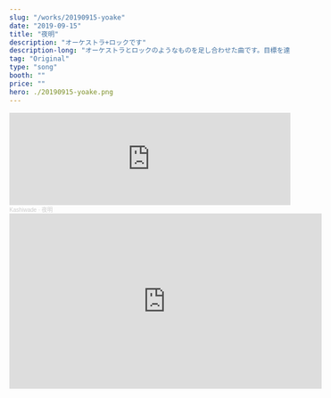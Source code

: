 ```yaml
---
slug: "/works/20190915-yoake"
date: "2019-09-15"
title: "夜明"
description: "オーケストラ+ロックです"
description-long: "オーケストラとロックのようなものを足し合わせた曲です。目標を達成したようなしてないような...？"
tag: "Original"
type: "song"
booth: ""
price: ""
hero: ./20190915-yoake.png
---
```


<iframe width="100%" height="166" scrolling="no" frameborder="no" allow="autoplay" src="https://w.soundcloud.com/player/?url=https%3A//api.soundcloud.com/tracks/681310835&color=%23ff5500&auto_play=false&hide_related=false&show_comments=true&show_user=true&show_reposts=false&show_teaser=true"></iframe><div style="font-size: 10px; color: #cccccc;line-break: anywhere;word-break: normal;overflow: hidden;white-space: nowrap;text-overflow: ellipsis; font-family: Interstate,Lucida Grande,Lucida Sans Unicode,Lucida Sans,Garuda,Verdana,Tahoma,sans-serif;font-weight: 100;"><a href="https://soundcloud.com/kashiwade" title="Kashiwade" target="_blank" style="color: #cccccc; text-decoration: none;">Kashiwade</a> · <a href="https://soundcloud.com/kashiwade/zvqc2i5f9jai" title="夜明" target="_blank" style="color: #cccccc; text-decoration: none;">夜明</a></div>

<iframe width="560" height="315" src="https://www.youtube.com/embed/Bt0kWtxnJIg" title="YouTube video player" frameborder="0" allow="accelerometer; autoplay; clipboard-write; encrypted-media; gyroscope; picture-in-picture" allowfullscreen></iframe>
